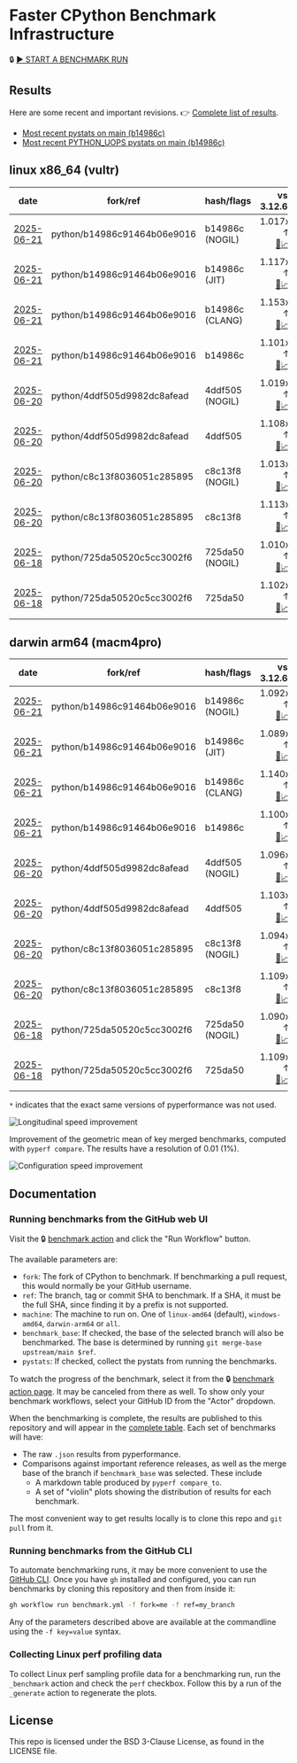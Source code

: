 # Faster CPython Benchmark Infrastructure

🔒 [▶️ START A BENCHMARK RUN](../../actions/workflows/benchmark.yml)

## Results

Here are some recent and important revisions. 👉 [Complete list of results](RESULTS.md).

<!-- START table -->
- [Most recent  pystats on main (b14986c)](results/bm-20250621-3.15.0a0-b14986c/bm-20250621-vultr-x86_64-python-b14986c91464b06e9016-3.15.0a0-b14986c-pystats.md)
- [Most recent PYTHON_UOPS pystats on main (b14986c)](results/bm-20250621-3.15.0a0-b14986c-PYTHON_UOPS/bm-20250621-vultr-x86_64-python-b14986c91464b06e9016-3.15.0a0-b14986c-pystats.md)

## linux x86_64 (vultr)
| date | fork/ref | hash/flags | vs. 3.12.6: | vs. 3.13.0rc2: | vs. base: |
| --- | --- | --- | ---: | ---: | ---: |
| [2025-06-21](results/bm-20250621-3.15.0a0-b14986c-NOGIL) | python/b14986c91464b06e9016 | b14986c (NOGIL) | 1.017x ↑<br>[📄](results/bm-20250621-3.15.0a0-b14986c-NOGIL/bm-20250621-vultr-x86_64-python-b14986c91464b06e9016-3.15.0a0-b14986c-vs-3.12.6.md)[📈](results/bm-20250621-3.15.0a0-b14986c-NOGIL/bm-20250621-vultr-x86_64-python-b14986c91464b06e9016-3.15.0a0-b14986c-vs-3.12.6.svg) | 1.019x ↓<br>[📄](results/bm-20250621-3.15.0a0-b14986c-NOGIL/bm-20250621-vultr-x86_64-python-b14986c91464b06e9016-3.15.0a0-b14986c-vs-3.13.0rc2.md)[📈](results/bm-20250621-3.15.0a0-b14986c-NOGIL/bm-20250621-vultr-x86_64-python-b14986c91464b06e9016-3.15.0a0-b14986c-vs-3.13.0rc2.svg) | 1.083x ↓<br>[📄](results/bm-20250621-3.15.0a0-b14986c-NOGIL/bm-20250621-vultr-x86_64-python-b14986c91464b06e9016-3.15.0a0-b14986c-vs-base.md)[📈](results/bm-20250621-3.15.0a0-b14986c-NOGIL/bm-20250621-vultr-x86_64-python-b14986c91464b06e9016-3.15.0a0-b14986c-vs-base.svg)[🧠](results/bm-20250621-3.15.0a0-b14986c-NOGIL/bm-20250621-vultr-x86_64-python-b14986c91464b06e9016-3.15.0a0-b14986c-vs-base-mem.svg) |
| [2025-06-21](results/bm-20250621-3.15.0a0-b14986c-JIT) | python/b14986c91464b06e9016 | b14986c (JIT) | 1.117x ↑<br>[📄](results/bm-20250621-3.15.0a0-b14986c-JIT/bm-20250621-vultr-x86_64-python-b14986c91464b06e9016-3.15.0a0-b14986c-vs-3.12.6.md)[📈](results/bm-20250621-3.15.0a0-b14986c-JIT/bm-20250621-vultr-x86_64-python-b14986c91464b06e9016-3.15.0a0-b14986c-vs-3.12.6.svg) | 1.079x ↑<br>[📄](results/bm-20250621-3.15.0a0-b14986c-JIT/bm-20250621-vultr-x86_64-python-b14986c91464b06e9016-3.15.0a0-b14986c-vs-3.13.0rc2.md)[📈](results/bm-20250621-3.15.0a0-b14986c-JIT/bm-20250621-vultr-x86_64-python-b14986c91464b06e9016-3.15.0a0-b14986c-vs-3.13.0rc2.svg) | 1.013x ↑<br>[📄](results/bm-20250621-3.15.0a0-b14986c-JIT/bm-20250621-vultr-x86_64-python-b14986c91464b06e9016-3.15.0a0-b14986c-vs-base.md)[📈](results/bm-20250621-3.15.0a0-b14986c-JIT/bm-20250621-vultr-x86_64-python-b14986c91464b06e9016-3.15.0a0-b14986c-vs-base.svg)[🧠](results/bm-20250621-3.15.0a0-b14986c-JIT/bm-20250621-vultr-x86_64-python-b14986c91464b06e9016-3.15.0a0-b14986c-vs-base-mem.svg) |
| [2025-06-21](results/bm-20250621-3.15.0a0-b14986c-CLANG) | python/b14986c91464b06e9016 | b14986c (CLANG) | 1.153x ↑<br>[📄](results/bm-20250621-3.15.0a0-b14986c-CLANG/bm-20250621-vultr-x86_64-python-b14986c91464b06e9016-3.15.0a0-b14986c-vs-3.12.6.md)[📈](results/bm-20250621-3.15.0a0-b14986c-CLANG/bm-20250621-vultr-x86_64-python-b14986c91464b06e9016-3.15.0a0-b14986c-vs-3.12.6.svg) | 1.113x ↑<br>[📄](results/bm-20250621-3.15.0a0-b14986c-CLANG/bm-20250621-vultr-x86_64-python-b14986c91464b06e9016-3.15.0a0-b14986c-vs-3.13.0rc2.md)[📈](results/bm-20250621-3.15.0a0-b14986c-CLANG/bm-20250621-vultr-x86_64-python-b14986c91464b06e9016-3.15.0a0-b14986c-vs-3.13.0rc2.svg) | 1.044x ↑<br>[📄](results/bm-20250621-3.15.0a0-b14986c-CLANG/bm-20250621-vultr-x86_64-python-b14986c91464b06e9016-3.15.0a0-b14986c-vs-base.md)[📈](results/bm-20250621-3.15.0a0-b14986c-CLANG/bm-20250621-vultr-x86_64-python-b14986c91464b06e9016-3.15.0a0-b14986c-vs-base.svg)[🧠](results/bm-20250621-3.15.0a0-b14986c-CLANG/bm-20250621-vultr-x86_64-python-b14986c91464b06e9016-3.15.0a0-b14986c-vs-base-mem.svg) |
| [2025-06-21](results/bm-20250621-3.15.0a0-b14986c) | python/b14986c91464b06e9016 | b14986c | 1.101x ↑<br>[📄](results/bm-20250621-3.15.0a0-b14986c/bm-20250621-vultr-x86_64-python-b14986c91464b06e9016-3.15.0a0-b14986c-vs-3.12.6.md)[📈](results/bm-20250621-3.15.0a0-b14986c/bm-20250621-vultr-x86_64-python-b14986c91464b06e9016-3.15.0a0-b14986c-vs-3.12.6.svg) | 1.063x ↑<br>[📄](results/bm-20250621-3.15.0a0-b14986c/bm-20250621-vultr-x86_64-python-b14986c91464b06e9016-3.15.0a0-b14986c-vs-3.13.0rc2.md)[📈](results/bm-20250621-3.15.0a0-b14986c/bm-20250621-vultr-x86_64-python-b14986c91464b06e9016-3.15.0a0-b14986c-vs-3.13.0rc2.svg) |  |
| [2025-06-20](results/bm-20250620-3.15.0a0-4ddf505-NOGIL) | python/4ddf505d9982dc8afead | 4ddf505 (NOGIL) | 1.019x ↑<br>[📄](results/bm-20250620-3.15.0a0-4ddf505-NOGIL/bm-20250620-vultr-x86_64-python-4ddf505d9982dc8afead-3.15.0a0-4ddf505-vs-3.12.6.md)[📈](results/bm-20250620-3.15.0a0-4ddf505-NOGIL/bm-20250620-vultr-x86_64-python-4ddf505d9982dc8afead-3.15.0a0-4ddf505-vs-3.12.6.svg) | 1.017x ↓<br>[📄](results/bm-20250620-3.15.0a0-4ddf505-NOGIL/bm-20250620-vultr-x86_64-python-4ddf505d9982dc8afead-3.15.0a0-4ddf505-vs-3.13.0rc2.md)[📈](results/bm-20250620-3.15.0a0-4ddf505-NOGIL/bm-20250620-vultr-x86_64-python-4ddf505d9982dc8afead-3.15.0a0-4ddf505-vs-3.13.0rc2.svg) | 1.087x ↓<br>[📄](results/bm-20250620-3.15.0a0-4ddf505-NOGIL/bm-20250620-vultr-x86_64-python-4ddf505d9982dc8afead-3.15.0a0-4ddf505-vs-base.md)[📈](results/bm-20250620-3.15.0a0-4ddf505-NOGIL/bm-20250620-vultr-x86_64-python-4ddf505d9982dc8afead-3.15.0a0-4ddf505-vs-base.svg)[🧠](results/bm-20250620-3.15.0a0-4ddf505-NOGIL/bm-20250620-vultr-x86_64-python-4ddf505d9982dc8afead-3.15.0a0-4ddf505-vs-base-mem.svg) |
| [2025-06-20](results/bm-20250620-3.15.0a0-4ddf505) | python/4ddf505d9982dc8afead | 4ddf505 | 1.108x ↑<br>[📄](results/bm-20250620-3.15.0a0-4ddf505/bm-20250620-vultr-x86_64-python-4ddf505d9982dc8afead-3.15.0a0-4ddf505-vs-3.12.6.md)[📈](results/bm-20250620-3.15.0a0-4ddf505/bm-20250620-vultr-x86_64-python-4ddf505d9982dc8afead-3.15.0a0-4ddf505-vs-3.12.6.svg) | 1.070x ↑<br>[📄](results/bm-20250620-3.15.0a0-4ddf505/bm-20250620-vultr-x86_64-python-4ddf505d9982dc8afead-3.15.0a0-4ddf505-vs-3.13.0rc2.md)[📈](results/bm-20250620-3.15.0a0-4ddf505/bm-20250620-vultr-x86_64-python-4ddf505d9982dc8afead-3.15.0a0-4ddf505-vs-3.13.0rc2.svg) |  |
| [2025-06-20](results/bm-20250620-3.15.0a0-c8c13f8-NOGIL) | python/c8c13f8036051c285895 | c8c13f8 (NOGIL) | 1.013x ↑<br>[📄](results/bm-20250620-3.15.0a0-c8c13f8-NOGIL/bm-20250620-vultr-x86_64-python-c8c13f8036051c285895-3.15.0a0-c8c13f8-vs-3.12.6.md)[📈](results/bm-20250620-3.15.0a0-c8c13f8-NOGIL/bm-20250620-vultr-x86_64-python-c8c13f8036051c285895-3.15.0a0-c8c13f8-vs-3.12.6.svg) | 1.022x ↓<br>[📄](results/bm-20250620-3.15.0a0-c8c13f8-NOGIL/bm-20250620-vultr-x86_64-python-c8c13f8036051c285895-3.15.0a0-c8c13f8-vs-3.13.0rc2.md)[📈](results/bm-20250620-3.15.0a0-c8c13f8-NOGIL/bm-20250620-vultr-x86_64-python-c8c13f8036051c285895-3.15.0a0-c8c13f8-vs-3.13.0rc2.svg) | 1.094x ↓<br>[📄](results/bm-20250620-3.15.0a0-c8c13f8-NOGIL/bm-20250620-vultr-x86_64-python-c8c13f8036051c285895-3.15.0a0-c8c13f8-vs-base.md)[📈](results/bm-20250620-3.15.0a0-c8c13f8-NOGIL/bm-20250620-vultr-x86_64-python-c8c13f8036051c285895-3.15.0a0-c8c13f8-vs-base.svg)[🧠](results/bm-20250620-3.15.0a0-c8c13f8-NOGIL/bm-20250620-vultr-x86_64-python-c8c13f8036051c285895-3.15.0a0-c8c13f8-vs-base-mem.svg) |
| [2025-06-20](results/bm-20250620-3.15.0a0-c8c13f8) | python/c8c13f8036051c285895 | c8c13f8 | 1.113x ↑<br>[📄](results/bm-20250620-3.15.0a0-c8c13f8/bm-20250620-vultr-x86_64-python-c8c13f8036051c285895-3.15.0a0-c8c13f8-vs-3.12.6.md)[📈](results/bm-20250620-3.15.0a0-c8c13f8/bm-20250620-vultr-x86_64-python-c8c13f8036051c285895-3.15.0a0-c8c13f8-vs-3.12.6.svg) | 1.075x ↑<br>[📄](results/bm-20250620-3.15.0a0-c8c13f8/bm-20250620-vultr-x86_64-python-c8c13f8036051c285895-3.15.0a0-c8c13f8-vs-3.13.0rc2.md)[📈](results/bm-20250620-3.15.0a0-c8c13f8/bm-20250620-vultr-x86_64-python-c8c13f8036051c285895-3.15.0a0-c8c13f8-vs-3.13.0rc2.svg) |  |
| [2025-06-18](results/bm-20250618-3.15.0a0-725da50-NOGIL) | python/725da50520c5cc3002f6 | 725da50 (NOGIL) | 1.010x ↑<br>[📄](results/bm-20250618-3.15.0a0-725da50-NOGIL/bm-20250618-vultr-x86_64-python-725da50520c5cc3002f6-3.15.0a0-725da50-vs-3.12.6.md)[📈](results/bm-20250618-3.15.0a0-725da50-NOGIL/bm-20250618-vultr-x86_64-python-725da50520c5cc3002f6-3.15.0a0-725da50-vs-3.12.6.svg) | 1.025x ↓<br>[📄](results/bm-20250618-3.15.0a0-725da50-NOGIL/bm-20250618-vultr-x86_64-python-725da50520c5cc3002f6-3.15.0a0-725da50-vs-3.13.0rc2.md)[📈](results/bm-20250618-3.15.0a0-725da50-NOGIL/bm-20250618-vultr-x86_64-python-725da50520c5cc3002f6-3.15.0a0-725da50-vs-3.13.0rc2.svg) | 1.088x ↓<br>[📄](results/bm-20250618-3.15.0a0-725da50-NOGIL/bm-20250618-vultr-x86_64-python-725da50520c5cc3002f6-3.15.0a0-725da50-vs-base.md)[📈](results/bm-20250618-3.15.0a0-725da50-NOGIL/bm-20250618-vultr-x86_64-python-725da50520c5cc3002f6-3.15.0a0-725da50-vs-base.svg)[🧠](results/bm-20250618-3.15.0a0-725da50-NOGIL/bm-20250618-vultr-x86_64-python-725da50520c5cc3002f6-3.15.0a0-725da50-vs-base-mem.svg) |
| [2025-06-18](results/bm-20250618-3.15.0a0-725da50) | python/725da50520c5cc3002f6 | 725da50 | 1.102x ↑<br>[📄](results/bm-20250618-3.15.0a0-725da50/bm-20250618-vultr-x86_64-python-725da50520c5cc3002f6-3.15.0a0-725da50-vs-3.12.6.md)[📈](results/bm-20250618-3.15.0a0-725da50/bm-20250618-vultr-x86_64-python-725da50520c5cc3002f6-3.15.0a0-725da50-vs-3.12.6.svg) | 1.064x ↑<br>[📄](results/bm-20250618-3.15.0a0-725da50/bm-20250618-vultr-x86_64-python-725da50520c5cc3002f6-3.15.0a0-725da50-vs-3.13.0rc2.md)[📈](results/bm-20250618-3.15.0a0-725da50/bm-20250618-vultr-x86_64-python-725da50520c5cc3002f6-3.15.0a0-725da50-vs-3.13.0rc2.svg) |  |

## darwin arm64 (macm4pro)
| date | fork/ref | hash/flags | vs. 3.12.6: | vs. 3.13.0rc2: | vs. base: |
| --- | --- | --- | ---: | ---: | ---: |
| [2025-06-21](results/bm-20250621-3.15.0a0-b14986c-NOGIL) | python/b14986c91464b06e9016 | b14986c (NOGIL) | 1.092x ↑<br>[📄](results/bm-20250621-3.15.0a0-b14986c-NOGIL/bm-20250621-macm4pro-arm64-python-b14986c91464b06e9016-3.15.0a0-b14986c-vs-3.12.6.md)[📈](results/bm-20250621-3.15.0a0-b14986c-NOGIL/bm-20250621-macm4pro-arm64-python-b14986c91464b06e9016-3.15.0a0-b14986c-vs-3.12.6.svg) | 1.013x ↑<br>[📄](results/bm-20250621-3.15.0a0-b14986c-NOGIL/bm-20250621-macm4pro-arm64-python-b14986c91464b06e9016-3.15.0a0-b14986c-vs-3.13.0rc2.md)[📈](results/bm-20250621-3.15.0a0-b14986c-NOGIL/bm-20250621-macm4pro-arm64-python-b14986c91464b06e9016-3.15.0a0-b14986c-vs-3.13.0rc2.svg) | 1.008x ↓<br>[📄](results/bm-20250621-3.15.0a0-b14986c-NOGIL/bm-20250621-macm4pro-arm64-python-b14986c91464b06e9016-3.15.0a0-b14986c-vs-base.md)[📈](results/bm-20250621-3.15.0a0-b14986c-NOGIL/bm-20250621-macm4pro-arm64-python-b14986c91464b06e9016-3.15.0a0-b14986c-vs-base.svg)[🧠](results/bm-20250621-3.15.0a0-b14986c-NOGIL/bm-20250621-macm4pro-arm64-python-b14986c91464b06e9016-3.15.0a0-b14986c-vs-base-mem.svg) |
| [2025-06-21](results/bm-20250621-3.15.0a0-b14986c-JIT) | python/b14986c91464b06e9016 | b14986c (JIT) | 1.089x ↑<br>[📄](results/bm-20250621-3.15.0a0-b14986c-JIT/bm-20250621-macm4pro-arm64-python-b14986c91464b06e9016-3.15.0a0-b14986c-vs-3.12.6.md)[📈](results/bm-20250621-3.15.0a0-b14986c-JIT/bm-20250621-macm4pro-arm64-python-b14986c91464b06e9016-3.15.0a0-b14986c-vs-3.12.6.svg) | 1.010x ↑<br>[📄](results/bm-20250621-3.15.0a0-b14986c-JIT/bm-20250621-macm4pro-arm64-python-b14986c91464b06e9016-3.15.0a0-b14986c-vs-3.13.0rc2.md)[📈](results/bm-20250621-3.15.0a0-b14986c-JIT/bm-20250621-macm4pro-arm64-python-b14986c91464b06e9016-3.15.0a0-b14986c-vs-3.13.0rc2.svg) | 1.010x ↓<br>[📄](results/bm-20250621-3.15.0a0-b14986c-JIT/bm-20250621-macm4pro-arm64-python-b14986c91464b06e9016-3.15.0a0-b14986c-vs-base.md)[📈](results/bm-20250621-3.15.0a0-b14986c-JIT/bm-20250621-macm4pro-arm64-python-b14986c91464b06e9016-3.15.0a0-b14986c-vs-base.svg)[🧠](results/bm-20250621-3.15.0a0-b14986c-JIT/bm-20250621-macm4pro-arm64-python-b14986c91464b06e9016-3.15.0a0-b14986c-vs-base-mem.svg) |
| [2025-06-21](results/bm-20250621-3.15.0a0-b14986c-CLANG) | python/b14986c91464b06e9016 | b14986c (CLANG) | 1.140x ↑<br>[📄](results/bm-20250621-3.15.0a0-b14986c-CLANG/bm-20250621-macm4pro-arm64-python-b14986c91464b06e9016-3.15.0a0-b14986c-vs-3.12.6.md)[📈](results/bm-20250621-3.15.0a0-b14986c-CLANG/bm-20250621-macm4pro-arm64-python-b14986c91464b06e9016-3.15.0a0-b14986c-vs-3.12.6.svg) | 1.058x ↑<br>[📄](results/bm-20250621-3.15.0a0-b14986c-CLANG/bm-20250621-macm4pro-arm64-python-b14986c91464b06e9016-3.15.0a0-b14986c-vs-3.13.0rc2.md)[📈](results/bm-20250621-3.15.0a0-b14986c-CLANG/bm-20250621-macm4pro-arm64-python-b14986c91464b06e9016-3.15.0a0-b14986c-vs-3.13.0rc2.svg) | 1.040x ↑<br>[📄](results/bm-20250621-3.15.0a0-b14986c-CLANG/bm-20250621-macm4pro-arm64-python-b14986c91464b06e9016-3.15.0a0-b14986c-vs-base.md)[📈](results/bm-20250621-3.15.0a0-b14986c-CLANG/bm-20250621-macm4pro-arm64-python-b14986c91464b06e9016-3.15.0a0-b14986c-vs-base.svg)[🧠](results/bm-20250621-3.15.0a0-b14986c-CLANG/bm-20250621-macm4pro-arm64-python-b14986c91464b06e9016-3.15.0a0-b14986c-vs-base-mem.svg) |
| [2025-06-21](results/bm-20250621-3.15.0a0-b14986c) | python/b14986c91464b06e9016 | b14986c | 1.100x ↑<br>[📄](results/bm-20250621-3.15.0a0-b14986c/bm-20250621-macm4pro-arm64-python-b14986c91464b06e9016-3.15.0a0-b14986c-vs-3.12.6.md)[📈](results/bm-20250621-3.15.0a0-b14986c/bm-20250621-macm4pro-arm64-python-b14986c91464b06e9016-3.15.0a0-b14986c-vs-3.12.6.svg) | 1.020x ↑<br>[📄](results/bm-20250621-3.15.0a0-b14986c/bm-20250621-macm4pro-arm64-python-b14986c91464b06e9016-3.15.0a0-b14986c-vs-3.13.0rc2.md)[📈](results/bm-20250621-3.15.0a0-b14986c/bm-20250621-macm4pro-arm64-python-b14986c91464b06e9016-3.15.0a0-b14986c-vs-3.13.0rc2.svg) |  |
| [2025-06-20](results/bm-20250620-3.15.0a0-4ddf505-NOGIL) | python/4ddf505d9982dc8afead | 4ddf505 (NOGIL) | 1.096x ↑<br>[📄](results/bm-20250620-3.15.0a0-4ddf505-NOGIL/bm-20250620-macm4pro-arm64-python-4ddf505d9982dc8afead-3.15.0a0-4ddf505-vs-3.12.6.md)[📈](results/bm-20250620-3.15.0a0-4ddf505-NOGIL/bm-20250620-macm4pro-arm64-python-4ddf505d9982dc8afead-3.15.0a0-4ddf505-vs-3.12.6.svg) | 1.017x ↑<br>[📄](results/bm-20250620-3.15.0a0-4ddf505-NOGIL/bm-20250620-macm4pro-arm64-python-4ddf505d9982dc8afead-3.15.0a0-4ddf505-vs-3.13.0rc2.md)[📈](results/bm-20250620-3.15.0a0-4ddf505-NOGIL/bm-20250620-macm4pro-arm64-python-4ddf505d9982dc8afead-3.15.0a0-4ddf505-vs-3.13.0rc2.svg) | 1.008x ↓<br>[📄](results/bm-20250620-3.15.0a0-4ddf505-NOGIL/bm-20250620-macm4pro-arm64-python-4ddf505d9982dc8afead-3.15.0a0-4ddf505-vs-base.md)[📈](results/bm-20250620-3.15.0a0-4ddf505-NOGIL/bm-20250620-macm4pro-arm64-python-4ddf505d9982dc8afead-3.15.0a0-4ddf505-vs-base.svg)[🧠](results/bm-20250620-3.15.0a0-4ddf505-NOGIL/bm-20250620-macm4pro-arm64-python-4ddf505d9982dc8afead-3.15.0a0-4ddf505-vs-base-mem.svg) |
| [2025-06-20](results/bm-20250620-3.15.0a0-4ddf505) | python/4ddf505d9982dc8afead | 4ddf505 | 1.103x ↑<br>[📄](results/bm-20250620-3.15.0a0-4ddf505/bm-20250620-macm4pro-arm64-python-4ddf505d9982dc8afead-3.15.0a0-4ddf505-vs-3.12.6.md)[📈](results/bm-20250620-3.15.0a0-4ddf505/bm-20250620-macm4pro-arm64-python-4ddf505d9982dc8afead-3.15.0a0-4ddf505-vs-3.12.6.svg) | 1.023x ↑<br>[📄](results/bm-20250620-3.15.0a0-4ddf505/bm-20250620-macm4pro-arm64-python-4ddf505d9982dc8afead-3.15.0a0-4ddf505-vs-3.13.0rc2.md)[📈](results/bm-20250620-3.15.0a0-4ddf505/bm-20250620-macm4pro-arm64-python-4ddf505d9982dc8afead-3.15.0a0-4ddf505-vs-3.13.0rc2.svg) |  |
| [2025-06-20](results/bm-20250620-3.15.0a0-c8c13f8-NOGIL) | python/c8c13f8036051c285895 | c8c13f8 (NOGIL) | 1.094x ↑<br>[📄](results/bm-20250620-3.15.0a0-c8c13f8-NOGIL/bm-20250620-macm4pro-arm64-python-c8c13f8036051c285895-3.15.0a0-c8c13f8-vs-3.12.6.md)[📈](results/bm-20250620-3.15.0a0-c8c13f8-NOGIL/bm-20250620-macm4pro-arm64-python-c8c13f8036051c285895-3.15.0a0-c8c13f8-vs-3.12.6.svg) | 1.015x ↑<br>[📄](results/bm-20250620-3.15.0a0-c8c13f8-NOGIL/bm-20250620-macm4pro-arm64-python-c8c13f8036051c285895-3.15.0a0-c8c13f8-vs-3.13.0rc2.md)[📈](results/bm-20250620-3.15.0a0-c8c13f8-NOGIL/bm-20250620-macm4pro-arm64-python-c8c13f8036051c285895-3.15.0a0-c8c13f8-vs-3.13.0rc2.svg) | 1.015x ↓<br>[📄](results/bm-20250620-3.15.0a0-c8c13f8-NOGIL/bm-20250620-macm4pro-arm64-python-c8c13f8036051c285895-3.15.0a0-c8c13f8-vs-base.md)[📈](results/bm-20250620-3.15.0a0-c8c13f8-NOGIL/bm-20250620-macm4pro-arm64-python-c8c13f8036051c285895-3.15.0a0-c8c13f8-vs-base.svg)[🧠](results/bm-20250620-3.15.0a0-c8c13f8-NOGIL/bm-20250620-macm4pro-arm64-python-c8c13f8036051c285895-3.15.0a0-c8c13f8-vs-base-mem.svg) |
| [2025-06-20](results/bm-20250620-3.15.0a0-c8c13f8) | python/c8c13f8036051c285895 | c8c13f8 | 1.109x ↑<br>[📄](results/bm-20250620-3.15.0a0-c8c13f8/bm-20250620-macm4pro-arm64-python-c8c13f8036051c285895-3.15.0a0-c8c13f8-vs-3.12.6.md)[📈](results/bm-20250620-3.15.0a0-c8c13f8/bm-20250620-macm4pro-arm64-python-c8c13f8036051c285895-3.15.0a0-c8c13f8-vs-3.12.6.svg) | 1.029x ↑<br>[📄](results/bm-20250620-3.15.0a0-c8c13f8/bm-20250620-macm4pro-arm64-python-c8c13f8036051c285895-3.15.0a0-c8c13f8-vs-3.13.0rc2.md)[📈](results/bm-20250620-3.15.0a0-c8c13f8/bm-20250620-macm4pro-arm64-python-c8c13f8036051c285895-3.15.0a0-c8c13f8-vs-3.13.0rc2.svg) |  |
| [2025-06-18](results/bm-20250618-3.15.0a0-725da50-NOGIL) | python/725da50520c5cc3002f6 | 725da50 (NOGIL) | 1.090x ↑<br>[📄](results/bm-20250618-3.15.0a0-725da50-NOGIL/bm-20250618-macm4pro-arm64-python-725da50520c5cc3002f6-3.15.0a0-725da50-vs-3.12.6.md)[📈](results/bm-20250618-3.15.0a0-725da50-NOGIL/bm-20250618-macm4pro-arm64-python-725da50520c5cc3002f6-3.15.0a0-725da50-vs-3.12.6.svg) | 1.011x ↑<br>[📄](results/bm-20250618-3.15.0a0-725da50-NOGIL/bm-20250618-macm4pro-arm64-python-725da50520c5cc3002f6-3.15.0a0-725da50-vs-3.13.0rc2.md)[📈](results/bm-20250618-3.15.0a0-725da50-NOGIL/bm-20250618-macm4pro-arm64-python-725da50520c5cc3002f6-3.15.0a0-725da50-vs-3.13.0rc2.svg) | 1.019x ↓<br>[📄](results/bm-20250618-3.15.0a0-725da50-NOGIL/bm-20250618-macm4pro-arm64-python-725da50520c5cc3002f6-3.15.0a0-725da50-vs-base.md)[📈](results/bm-20250618-3.15.0a0-725da50-NOGIL/bm-20250618-macm4pro-arm64-python-725da50520c5cc3002f6-3.15.0a0-725da50-vs-base.svg)[🧠](results/bm-20250618-3.15.0a0-725da50-NOGIL/bm-20250618-macm4pro-arm64-python-725da50520c5cc3002f6-3.15.0a0-725da50-vs-base-mem.svg) |
| [2025-06-18](results/bm-20250618-3.15.0a0-725da50) | python/725da50520c5cc3002f6 | 725da50 | 1.109x ↑<br>[📄](results/bm-20250618-3.15.0a0-725da50/bm-20250618-macm4pro-arm64-python-725da50520c5cc3002f6-3.15.0a0-725da50-vs-3.12.6.md)[📈](results/bm-20250618-3.15.0a0-725da50/bm-20250618-macm4pro-arm64-python-725da50520c5cc3002f6-3.15.0a0-725da50-vs-3.12.6.svg) | 1.029x ↑<br>[📄](results/bm-20250618-3.15.0a0-725da50/bm-20250618-macm4pro-arm64-python-725da50520c5cc3002f6-3.15.0a0-725da50-vs-3.13.0rc2.md)[📈](results/bm-20250618-3.15.0a0-725da50/bm-20250618-macm4pro-arm64-python-725da50520c5cc3002f6-3.15.0a0-725da50-vs-3.13.0rc2.svg) |  |


<!-- END table -->

`*` indicates that the exact same versions of pyperformance was not used.

![Longitudinal speed improvement](/longitudinal.svg)

Improvement of the geometric mean of key merged benchmarks, computed with `pyperf compare`.
The results have a resolution of 0.01 (1%).

![Configuration speed improvement](/configs.svg)

## Documentation

### Running benchmarks from the GitHub web UI

Visit the 🔒 [benchmark action](../../actions/workflows/benchmark.yml) and click the "Run Workflow" button.

The available parameters are:

- `fork`: The fork of CPython to benchmark.
  If benchmarking a pull request, this would normally be your GitHub username.
- `ref`: The branch, tag or commit SHA to benchmark.
  If a SHA, it must be the full SHA, since finding it by a prefix is not supported.
- `machine`: The machine to run on.
  One of `linux-amd64` (default), `windows-amd64`, `darwin-arm64` or `all`.
- `benchmark_base`: If checked, the base of the selected branch will also be benchmarked.
  The base is determined by running `git merge-base upstream/main $ref`.
- `pystats`: If checked, collect the pystats from running the benchmarks.

To watch the progress of the benchmark, select it from the 🔒 [benchmark action page](../../actions/workflows/benchmark.yml).
It may be canceled from there as well.
To show only your benchmark workflows, select your GitHub ID from the "Actor" dropdown.

When the benchmarking is complete, the results are published to this repository and will appear in the [complete table](RESULTS.md).
Each set of benchmarks will have:

- The raw `.json` results from pyperformance.
- Comparisons against important reference releases, as well as the merge base of the branch if `benchmark_base` was selected. These include
  - A markdown table produced by `pyperf compare_to`.
  - A set of "violin" plots showing the distribution of results for each benchmark.

The most convenient way to get results locally is to clone this repo and `git pull` from it.

### Running benchmarks from the GitHub CLI

To automate benchmarking runs, it may be more convenient to use the [GitHub CLI](https://cli.github.com/).
Once you have `gh` installed and configured, you can run benchmarks by cloning this repository and then from inside it:

```bash session
gh workflow run benchmark.yml -f fork=me -f ref=my_branch
```

Any of the parameters described above are available at the commandline using the `-f key=value` syntax.

### Collecting Linux perf profiling data

To collect Linux perf sampling profile data for a benchmarking run, run the `_benchmark` action and check the `perf` checkbox.
Follow this by a run of the `_generate` action to regenerate the plots.

## License

This repo is licensed under the BSD 3-Clause License, as found in the LICENSE file.
